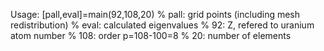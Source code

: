 Usage:
[pall,eval]=main(92,108,20)
% pall: grid points (including mesh redistribution)
% eval: calculated eigenvalues
% 92: Z, refered to uranium atom number
% 108: order p=108-100=8 
% 20: number of elements
